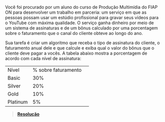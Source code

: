 Você foi procurado por um aluno do curso de Produção Multimídia do FIAP ON para desenvolver um trabalho em parceria: um serviço em que as pessoas possam usar um estúdio profissional para gravar seus vídeos para o YouTube com máxima qualidade. O serviço ganha dinheiro por meio de um sistema de assinaturas e de um bônus calculado por uma porcentagem sobre o faturamento que o canal do cliente obteve ao longo do ano.

Sua tarefa é criar um algoritmo que receba o tipo de assinatura do cliente, o faturamento anual dele e que calcule e exiba qual o valor do bônus que o cliente deve pagar a vocês. A tabela abaixo mostra a porcentagem de acordo com cada nível de assinatura:

<table>
  <tr>
    <td>Nível</td>
    <td>% sobre faturamento<td>
  </tr>
  <tr>
    <td>Basic</td>
    <td>30%<td>
  </tr>
  <tr>
    <td>Silver</td>
    <td>20%<td>
  </tr>
  <tr>
    <td>Gold</td>
    <td>10%<td>
  </tr>
  <tr>
    <td>Platinum</td>
    <td>5%<td>
  </tr>
</table>

> <b><a href="https://github.com/brunoesm07/Projeto_Fintech_ADS-FIAP/blob/main/Exerc%C3%ADcios%20em%20Python-FIAP/RM96757_EX01.py"> Resolução </a></b>

